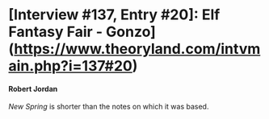 # [Interview #137, Entry #20]: Elf Fantasy Fair - Gonzo](https://www.theoryland.com/intvmain.php?i=137#20)

#### Robert Jordan

*New Spring*
is shorter than the notes on which it was based.


